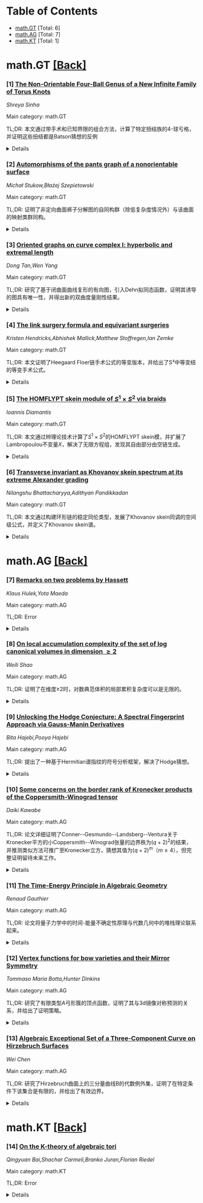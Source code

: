 <div id=toc></div>

# Table of Contents

- [math.GT](#math.GT) [Total: 6]
- [math.AG](#math.AG) [Total: 7]
- [math.KT](#math.KT) [Total: 1]


<div id='math.GT'></div>

# math.GT [[Back]](#toc)

### [1] [The Non-Orientable Four-Ball Genus of a New Infinite Family of Torus Knots](https://arxiv.org/abs/2507.12606)
*Shreya Sinha*

Main category: math.GT

TL;DR: 本文通过带手术和已知界限的组合方法，计算了特定扭结族的4-球亏格，并证明这些扭结都是Batson猜想的反例


<details>
  <summary>Details</summary>
Motivation: 扩展之前的工作，计算特定扭结族的4-球亏格，并寻找Batson猜想的反例

Method: 使用带手术（band surgeries）和已知界限的组合方法来计算扭结的4-球亏格

Result: 证明了$\gamma_4(T_{4n, (2n\pm1)^2 + 4n-2}) = 2n-1$对所有$n \geq 1$成立，并将此结果推广到更一般的扭结族，得到$\gamma_4(T_{4n + 2k, n(4n + 2k) - 1}) = \gamma_4(T_{4n + 2k, (n+2)(4n + 2k) - 1}) = 2n-1 + k$

Conclusion: 该扭结族中的所有扭结都构成了Batson猜想的反例，从而对该猜想提供了反驳证据

Abstract: We extend previous work by using a combination of band surgeries and known
bounds to compute $\gamma_4(T_{4n, (2n\pm1)^2 + 4n-2}) = 2n-1$ for all $n \geq
1$. We further generalize this result by showing that $\gamma_4(T_{4n + 2k,
n(4n + 2k) - 1}) = \gamma_4(T_{4n + 2k, (n+2)(4n + 2k) - 1}) = 2n-1 + k$ for
all $n \geq 1$ and $k \geq 0$. All knots in this family are counterexamples to
Batson's conjecture.

</details>


### [2] [Automorphisms of the pants graph of a nonorientable surface](https://arxiv.org/abs/2507.12613)
*Michał Stukow,Błażej Szepietowski*

Main category: math.GT

TL;DR: 证明了非定向曲面裤子分解图的自同构群（除低复杂度情况外）与该曲面的映射类群同构。


<details>
  <summary>Details</summary>
Motivation: 研究非定向曲面裤子分解图的自同构群与映射类群的关系，填补相关领域的理论空白。

Method: 通过分析非定向曲面的裤子分解图的结构，结合群论和图论方法，证明自同构群与映射类群的同构性。

Result: 在大多数情况下，非定向曲面裤子分解图的自同构群与映射类群同构。

Conclusion: 该结果深化了对非定向曲面几何结构的理解，为相关研究提供了理论基础。

Abstract: We prove that, except in certain low-complexity cases, the automorphism group
of the graph of pants decompositions of a nonorientable surface is isomorphic
to the mapping class group of that surface.

</details>


### [3] [Oriented graphs on curve complex I: hyperbolic and extremal length](https://arxiv.org/abs/2507.12728)
*Dong Tan,Wen Yang*

Main category: math.GT

TL;DR: 研究了基于闭曲面曲线复形的有向图，引入Dehn拟同态函数，证明其诱导的图具有唯一性，并得出新的双曲度量刚性结果。


<details>
  <summary>Details</summary>
Motivation: 探索曲线复形上的有向图及其函数性质，以揭示双曲曲面的新刚性特征。

Method: 引入Dehn拟同态函数，分析其在不同Dehn扭曲下的行为，并研究其诱导的有向图唯一性。

Result: 证明同类正函数诱导的图唯一，除非成比例；得出双曲度量可由简单闭曲线长度比较确定的刚性结果。

Conclusion: 通过有向图分析，揭示了双曲曲面的新刚性性质，并证明了某些图自同构由曲面自同胚诱导。

Abstract: We investigate oriented graphs based on the curve complex $C(S)$ of a closed
surface $S$ and induced by functions on the vertex set of $C(S)$. In
particular, we introduce the Dehn quasi-homothetic functions, which behave
similarly to homotheties under repeated Dehn twists. We prove that any two
positive such functions of the same type induce different oriented graphs
unless they are proportional. This leads to a new rigidity result for closed
hyperbolic surfaces -- distinct from the $9g-9$ theorem and length spectrum
rigidity -- knowing only for any two disjoint simple closed curves which one is
longer (in terms of hyperbolic or extremal length) suffices to determine the
hyperbolic metric on the surface. We also prove that each automorphism of the
oriented graph induced by a function with sublevel sets finite is induced by a
self-homeomorphism of $S$.

</details>


### [4] [The link surgery formula and equivariant surgeries](https://arxiv.org/abs/2507.12809)
*Kristen Hendricks,Abhishek Mallick,Matthew Stoffregen,Ian Zemke*

Main category: math.GT

TL;DR: 本文证明了Heegaard Floer链手术公式的等变版本，并给出了S³中等变结的等变手术公式。


<details>
  <summary>Details</summary>
Motivation: 研究等变结的Heegaard Floer理论，扩展链手术公式的应用范围。

Method: 通过描述特定边界模块的自然性定理进行证明。

Result: 证明了等变同调协边群到同调协边群的遗忘映射的核包含一个Z^∞-和。

Conclusion: 为等变结的Heegaard Floer理论提供了新的工具和结果。

Abstract: We prove an equivariant version of the Heegaard Floer link surgery formula.
As a special case, this gives an equivariant knot surgery formula for
equivariant knots in $S^3$. Our proof goes by way of a naturality theorem for
certain bordered modules described by the last author. As a sample application,
we prove the kernel of the forgetful map from the equivariant homology
cobordism group to the homology cobordism group contains a $\Z^\infty$-summand.

</details>


### [5] [The HOMFLYPT skein module of $S^1 \times S^2$ via braids](https://arxiv.org/abs/2507.12826)
*Ioannis Diamantis*

Main category: math.GT

TL;DR: 本文通过辫理论技术计算了$S^1 \times S^2$的HOMFLYPT skein模，并扩展了Lambropoulou不变量$X$，解决了无限方程组，发现其自由部分由空链生成。


<details>
  <summary>Details</summary>
Motivation: 研究$S^1 \times S^2$的HOMFLYPT skein模，扩展Lambropoulou不变量以解决更一般的拓扑问题。

Method: 使用辫理论技术，通过解决无限方程组$X_{\widehat{a}} = X_{\widehat{bbm(a)}}$扩展不变量$X$。

Result: 发现$\mathcal{S}(S^1 \times S^2)$的自由部分由空链生成，其余元素为扭元。

Conclusion: 成功计算了$S^1 \times S^2$的HOMFLYPT skein模，并揭示了其结构特性。

Abstract: In this paper we compute the HOMFLYPT skein module of $S^1 \times S^2\, \cong
\, L(0, 1)$, denoted $\mathcal{S}(S^1 \times S^2)$, using braid-theoretic
techniques. We extend the Lambropoulou invariant, $X$, for links in the solid
torus ST to links in $S^1 \times S^2$, by solving an infinite system of
equations of the form $X_{\widehat{a}} = X_{\widehat{bbm(a)}}$, where $bbm(a)$
denotes all possible band moves applied to $a$, for all $a$ in a basis of
$\mathcal{S}(ST)$. We show that the free part of $\mathcal{S}(S^1 \times S^2)$
is generated by the empty link, while all other elements are torsion.

</details>


### [6] [Transverse invariant as Khovanov skein spectrum at its extreme Alexander grading](https://arxiv.org/abs/2507.12882)
*Nilangshu Bhattacharyya,Adithyan Pandikkadan*

Main category: math.GT

TL;DR: 本文通过构建环形链的稳定同伦类型，发展了Khovanov skein同调的空间级公式，并定义了Khovanov skein谱。


<details>
  <summary>Details</summary>
Motivation: 扩展Lipshitz和Sarkar的Khovanov谱框架，为环形链的横向不变量提供新理解途径。

Method: 构造从skein流范畴到立方流范畴的覆盖函子，建立Khovanov skein谱。

Result: 建立了Khovanov谱到Khovanov skein谱的映射，并在极端分级下恢复了Lipshitz、Ng和Sarkar定义的共同伦横向不变量。

Conclusion: Khovanov skein谱为环形链的横向不变量研究提供了新工具。

Abstract: We develop a space-level formulation of Khovanov skein homology by
constructing a stable homotopy type for annular links. We explicitly define a
cover functor from the skein flow category to the cube flow category, thereby
establishing the Khovanov skein spectrum. This spectrum extends the framework
of Lipshitz and Sarkar's Khovanov spectrum and provides new avenues for
understanding transverse link invariants in the annular setting. Furthermore,
we establish a map from the Khovanov spectrum to the Khovanov skein spectrum,
which, at extreme gradings, recovers the cohomotopy transverse invariant
defined by Lipshitz, Ng, and Sarkar.

</details>


<div id='math.AG'></div>

# math.AG [[Back]](#toc)

### [7] [Remarks on two problems by Hassett](https://arxiv.org/abs/2507.12623)
*Klaus Hulek,Yota Maeda*

Main category: math.AG

TL;DR: Error


<details>
  <summary>Details</summary>
Motivation: Error

Method: Error

Result: Error

Conclusion: Error

Abstract: One of the ultimate goals of the Hassett-Keel program is the determination of
the log canonical models of the moduli spaces of pointed rational curves
$\overline{\mathcal{M}}_{0,n}$. In this paper, we study log canonical models of
$\overline{\mathcal{M}}_{0,5}$ with \textit{asymmetric} boundary divisors. Our
results generalize previous work by Alexeev-Swinarski, Fedorchuk-Smyth,
Kiem-Moon and Simpson for the case $n=5$. We prove that all moduli spaces of
weighted pointed rational curves $\overline{\mathcal{M}}_{0,\mathcal{A}}$ arise
as log canonical models of $\overline{\mathcal{M}}_{0,5}$ for suitable choices
of boundary coefficients, thereby also recovering a theorem of Fedorchuk and
Moon. In addition, we relate these moduli spaces to Deligne-Mostow ball
quotients. We further study log canonical models of the moduli spaces
$\overline{\mathcal{M}}_{0,n\cdot (1/k)}$ with symmetric weight, which differ
from $\overline{\mathcal{M}}_{0,n}$.

</details>


### [8] [On local accumulation complexity of the set of log canonical volumes in dimension $\geq 2$](https://arxiv.org/abs/2507.12710)
*Weili Shao*

Main category: math.AG

TL;DR: 证明了在维度≥2时，对数典范体积的局部累积复杂度可以是无限的。


<details>
  <summary>Details</summary>
Motivation: 研究对数典范体积的局部累积复杂度特性，探索其在更高维度下的行为。

Method: 通过数学证明方法，分析对数典范体积的局部累积复杂度。

Result: 发现在维度≥2时，对数典范体积的局部累积复杂度可以是无限的。

Conclusion: 这一结果扩展了对对数典范体积复杂度的理解，表明其在更高维度下可能具有无限复杂性。

Abstract: We prove that the local accumulation complexity of the set of log canonical
volumes in dimension $\geq 2$ can be infinite.

</details>


### [9] [Unlocking the Hodge Conjecture: A Spectral Fingerprint Approach via Gauss-Manin Derivatives](https://arxiv.org/abs/2507.13064)
*Bita Hajebi,Pooya Hajebi*

Main category: math.AG

TL;DR: 提出了一种基于Hermitian谱指纹的符号分析框架，解决了Hodge猜想。


<details>
  <summary>Details</summary>
Motivation: 通过定义一种新的指纹函数，验证Hodge猜想在特定框架下的成立。

Method: 利用Hermitian谱指纹投影$(k,k)$分量，证明其正交补的生成性。

Result: 证明了投影导数生成$H^{k,k}(X)$的正交补，验证了Hodge猜想。

Conclusion: 该框架通过结构消失准则和算术几何结果，确认了Hodge猜想的代数性。

Abstract: We present a symbolic analytic framework for addressing the Hodge Conjecture,
based on a refined invariant called the Hermitian spectral fingerprint. By
projecting out $(k,k)$ components from holomorphic forms and their Gauss Manin
derivatives, we define a fingerprint functional that vanishes identically for
any rational cohomology class of type $(k,k)$. We prove unconditionally that
the projected derivatives span the entire orthogonal complement of $H^{k,k}(X)$
in $H^{2k}(X,\mathbb{C})$, implying structural vanishing. This vanishing
criterion across realizations leads to absolute Hodge behavior and, by deep
results in arithmetic geometry, confirms algebraicity. Thus, the Hodge
Conjecture is resolved within this framework.

</details>


### [10] [Some concerns on the border rank of Kronecker products of the Coppersmith-Winograd tensor](https://arxiv.org/abs/2507.13126)
*Daiki Kawabe*

Main category: math.AG

TL;DR: 论文详细证明了Conner--Gesmundo--Landsberg--Ventura关于Kronecker平方的小Coppersmith--Winograd张量的边界秩为$(q+2)^{2}$的结果，并推测类似方法可推广至Kronecker立方，猜想其值为$(q+2)^{m}$（$m\ge 4$），但完整证明留待未来工作。


<details>
  <summary>Details</summary>
Motivation: 研究Kronecker平方和立方的小Coppersmith--Winograd张量的边界秩，为相关数学理论提供支持。

Method: 详细证明Kronecker平方的边界秩，并推测类似方法适用于立方情况。

Result: 证明了Kronecker平方的边界秩为$(q+2)^{2}$，推测立方情况为$(q+2)^{m}$。

Conclusion: 研究为Kronecker张量的边界秩提供了新见解，但立方情况的完整证明仍需进一步探索。

Abstract: This note provides a detailed proof of Conner--Gesmundo--Landsberg--Ventura's
result that the border rank of the Kronecker square of the little
Coppersmith--Winograd tensor is $(q+2)^{2}$.We also indicate how the same ideas
seem to extend to the case of the Kronecker cube, pointing toward the
conjectural value $(q+2)^{m}$ for $m\ge 4$, although a full proof is left for
future work.

</details>


### [11] [The Time-Energy Principle in Algebraic Geometry](https://arxiv.org/abs/2507.13134)
*Renaud Gauthier*

Main category: math.AG

TL;DR: 论文将量子力学中的时间-能量不确定性原理与代数几何中的堆栈理论联系起来。


<details>
  <summary>Details</summary>
Motivation: 探索量子力学基本原理在代数几何框架下的新解释。

Method: 通过代数几何中的堆栈理论重新诠释时间-能量不确定性原理。

Result: 提出了时间-能量不确定性原理在代数几何中的新视角。

Conclusion: 为量子力学与代数几何的交叉研究提供了新的理论基础。

Abstract: We consider the time-energy uncertainty principle from Quantum Mechanics and
provide its Algebro-Geometric interpretation within the context of stacks.

</details>


### [12] [Vertex functions for bow varieties and their Mirror Symmetry](https://arxiv.org/abs/2507.13219)
*Tommaso Maria Botta,Hunter Dinkins*

Main category: math.AG

TL;DR: 研究了有限类型$A$弓形簇的顶点函数，证明了其与3d镜像对称预测的关系，并给出了证明策略。


<details>
  <summary>Details</summary>
Motivation: 探索顶点函数与3d镜像对称的关系，验证预测的数学结构。

Method: 通过将问题简化为完全旗簇的余切丛情况，利用Macdonald差分方程进行证明。

Result: 证明了顶点函数与3d镜像对称预测的关系，并给出了相关公式。

Conclusion: 顶点函数在3d镜像对称中具有预期的数学结构，且证明方法具有普适性。

Abstract: In this paper, we study the vertex functions of finite type $A$ bow
varieties. Vertex functions are $K$-theoretic analogs of $I$-functions, and 3d
mirror symmetry predicts that the $q$-difference equations satisfied by the
vertex functions of a variety and its 3d mirror dual are the same after a
change of variable swapping the roles of the various parameters. Thus the
vertex functions are related by a matrix of elliptic functions, which is
expected to be the elliptic stable envelope of M. Aganagic and A. Okounkov. We
prove all of these statements.
  The strategy of our proof is to reduce to the case of cotangent bundles of
complete flag varieties, for which the $q$-difference equations can be
explicitly identified with Macdonald difference equations. A key ingredient in
this reduction, of independent interest, involves relating vertex functions of
the cotangent bundle of a partial flag variety with those of a ``finer" flag
variety. Our formula involves specializing certain K\"ahler parameters (also
called Novikov parameters) to singularities of the vertex functions. In the
$\hbar \to \infty$ limit, this statement is expected to degenerate to an
analogous result about $I$-functions of flag varieties.

</details>


### [13] [Algebraic Exceptional Set of a Three-Component Curve on Hirzebruch Surfaces](https://arxiv.org/abs/2507.13280)
*Wei Chen*

Main category: math.AG

TL;DR: 研究了Hirzebruch曲面上的三分量曲线B的代数例外集，证明了在特定条件下该集合是有限的，并给出了有效边界。


<details>
  <summary>Details</summary>
Motivation: 探索Hirzebruch曲面上曲线的代数例外集的性质及其与几何特性的关系。

Method: 假设K_F_e + B为大且B的分量非纤维或负自交有理曲线，通过代数几何方法分析例外集。

Result: 证明代数例外集有限，且通常可给出有效边界；同时证明其与超双切曲线集一致。

Conclusion: 在特定条件下，代数例外集有限且与几何特性直接相关，为相关研究提供了理论支持。

Abstract: We study the algebraic exceptional set of a three-component curve $B$ with
normal crossings on a Hirzebruch surface $\mathbb{F}_e$. If
$K_{\mathbb{F}_{e}}+B$ is big and no component of $B$ is a fiber or the
rational curve with negative self-intersection, we prove that the algebraic
exceptional set is finite, and in most cases give it an effective bound. We
also prove that the algebraic exceptional set coincides with the set of curves
that are hyper-bitangent to $B$.

</details>


<div id='math.KT'></div>

# math.KT [[Back]](#toc)

### [14] [On the K-theory of algebraic tori](https://arxiv.org/abs/2507.12954)
*Qingyuan Bai,Shachar Carmeli,Branko Juran,Florian Riedel*

Main category: math.KT

TL;DR: Error


<details>
  <summary>Details</summary>
Motivation: Error

Method: Error

Result: Error

Conclusion: Error

Abstract: Given an algebraic torus $T$ over a field $F$, its lattice of characters
$\Lambda$ gives rise to a topological torus $\mathfrak{T}(T)=\Lambda_{\mathbb
R}/\Lambda$ with a continuous action of the absolute Galois group $G$. We
construct a natural equivalence between the algebraic $K$-theory $K_{\ast}(T)$
and the equivariant homology $H^{G}_{\ast}(\mathfrak{T}(T);K_G(F))$ of the
topological torus $\mathfrak{T}(T)$ with coefficients in the $G$-equivariant
$K$-theory of $F$. This generalizes a computation of $K_0(T)$ due to Merkurjev
and Panin. We obtain this equivalence by analyzing the motive
$\mathbb{K}_{F}^{T}$ in the stable motivic category $\mathrm{SH}(F)$ of
Voevodsky and Morel, where $\mathbb{K}_{F}$ is the motivic spectrum
representing homotopy $K$-theory. We construct a natural comparison map
$\mathfrak{F}\colon \mathbb{K}_{F}[B\Lambda] \to \mathbb{K}_{F}^{T}$ from the
$\mathbb{K}_{F}$-homology of the \'etale delooping of $\Lambda$ to
$\mathbb{K}_{F}^{T}$ as a special case of a motivic Fourier transform and prove
that it is an equivalence by using a motivic Eilenberg--Moore formula for
classifying spaces of tori.

</details>

